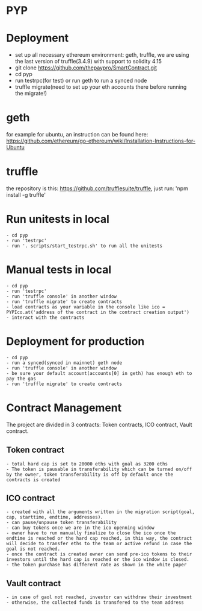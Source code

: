 # PYP

# Deployment
  - set up all necessary ethereum environment: geth, truffle, we are using the last version of truffle(3.4.9) with support to solidity 4.15
  - git clone https://github.com/thepaypro/SmartContract.git
  - cd pyp
  - run testrpc(for test) or run geth to run a synced node
  - truffle migrate(need to set up your eth accounts there before running the migrate!)


# geth
for example for ubuntu, an instruction can be found here: https://github.com/ethereum/go-ethereum/wiki/Installation-Instructions-for-Ubuntu

# truffle
the repository is this: https://github.com/trufflesuite/truffle, just run: 'npm install -g truffle'

# Run unitests in local
    - cd pyp
    - run 'testrpc'
    - run '. scripts/start_testrpc.sh' to run all the unitests

# Manual tests in local
    - cd pyp
    - run 'testrpc'
    - run 'truffle console' in another window
    - run 'truffle migrate' to create contracts
    - load contracts as your variable in the console like ico = PYPIco.at('address of the contract in the contract creation output')
    - interact with the contracts

# Deployment for production
    - cd pyp
    - run a synced(synced in mainnet) geth node
    - run 'truffle console' in another window
    - be sure your default account(accounts[0] in geth) has enough eth to pay the gas
    - run 'truffle migrate' to create contracts



# Contract Management
The project are divided in 3 contracts: Token contracts, ICO contract, Vault contract.

## Token contract
    - total hard cap is set to 20000 eths with goal as 3200 eths
    - The token is pausable in transferability which can be turned on/off by the owner, token transferability is off by default once the contracts is created

## ICO contract
    - created with all the arguments written in the migration script(goal, cap, starttime, endtime, addresses). 
    - can pause/unpause token transferability
    - can buy tokens once we are in the ico openning window
    - owner have to run manually finalize to close the ico once the endtime is reached or the hard cap reached, in this way, the contract will decide to transfer eths to the team or active refund in case the goal is not reached.
    - once the contract is created owner can send pre-ico tokens to their investors until the hard cap is reached or the ico window is closed.
    - the token purchase has different rate as shown in the white paper

## Vault contract
    - in case of gaol not reached, investor can withdraw their investment 
    - otherwise, the collected funds is transfered to the team address
    

